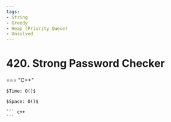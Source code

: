 ```yaml
---
tags:
- String
- Greedy
- Heap (Priority Queue)
- Unsolved
---
```



# 420. Strong Password Checker

=== "C++"

    $Time: O()$

    $Space: O()$

    ``` c++
    ```